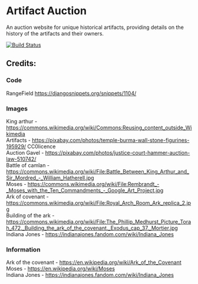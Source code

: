 # Artifact Auction

An auction website for unique historical artifacts, providing details on the history of the artifacts and their owners.

[![Build Status](https://travis-ci.org/Shilldon/artifact-auction.svg?branch=master)](https://travis-ci.org/Shilldon/artifact-auction)


## Credits:
### Code
RangeField https://djangosnippets.org/snippets/1104/

### Images
King arthur - https://commons.wikimedia.org/wiki/Commons:Reusing_content_outside_Wikimedia  
Artifacts - https://pixabay.com/photos/temple-burma-wall-stone-figurines-195929/ CC0licence  
Auction Gavel - https://pixabay.com/photos/justice-court-hammer-auction-law-510742/  
Battle of camlan - https://commons.wikimedia.org/wiki/File:Battle_Between_King_Arthur_and_Sir_Mordred_-_William_Hatherell.jpg  
Moses - https://commons.wikimedia.org/wiki/File:Rembrandt_-_Moses_with_the_Ten_Commandments_-_Google_Art_Project.jpg  
Ark of covenant - https://commons.wikimedia.org/wiki/File:Royal_Arch_Room_Ark_replica_2.jpg  
Building of the ark - https://commons.wikimedia.org/wiki/File:The_Phillip_Medhurst_Picture_Torah_472._Building_the_ark_of_the_covenant._Exodus_cap_37._Mortier.jpg  
Indiana Jones - https://indianajones.fandom.com/wiki/Indiana_Jones  

### Information

Ark of the covenant - https://en.wikipedia.org/wiki/Ark_of_the_Covenant  
Moses - https://en.wikipedia.org/wiki/Moses  
Indiana Jones -  https://indianajones.fandom.com/wiki/Indiana_Jones  
